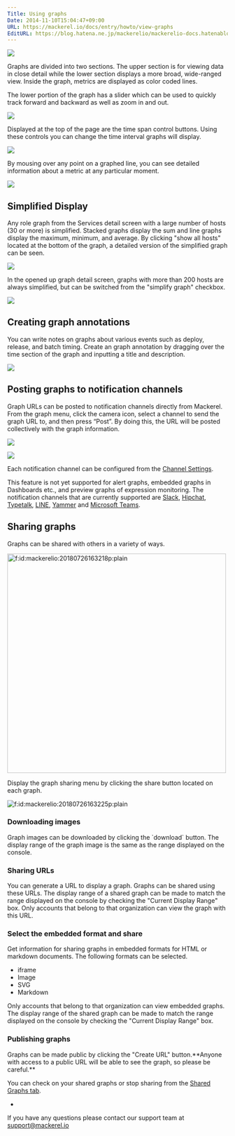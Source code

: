 ```yaml
---
Title: Using graphs
Date: 2014-11-10T15:04:47+09:00
URL: https://mackerel.io/docs/entry/howto/view-graphs
EditURL: https://blog.hatena.ne.jp/mackerelio/mackerelio-docs.hatenablog.mackerel.io/atom/entry/8454420450073111319
---
```


![](https://cdn-ak.f.st-hatena.com/images/fotolife/m/mackerelio/20150805/20150805181446.png)

Graphs are divided into two sections. The upper section is for viewing data in close detail while the lower section displays a more broad, wide-ranged view. Inside the graph, metrics are displayed as color coded lines.

The lower portion of the graph has a slider which can be used to quickly track forward and backward as well as zoom in and out.

![](https://cdn-ak.f.st-hatena.com/images/fotolife/m/mackerelio/20150805/20150805182732.gif)

Displayed at the top of the page are the time span control buttons. Using these controls you can change the time interval graphs will display.

![](https://cdn-ak.f.st-hatena.com/images/fotolife/m/mackerelio/20150805/20150805181425.png)

By mousing over any point on a graphed line, you can see detailed information about a metric at any particular moment. 

![](https://cdn-ak.f.st-hatena.com/images/fotolife/m/mackerelio/20150805/20150805181428.png)

<h2 id="simplify">Simplified Display</h2>

Any role graph from the Services detail screen with a large number of hosts (30 or more) is simplified. Stacked graphs display the sum and line graphs display the maximum, minimum, and average. By clicking "show all hosts" located at the bottom of the graph, a detailed version of the simplified graph can be seen. 

![](https://cdn-ak.f.st-hatena.com/images/fotolife/m/mackerelio/20160304/20160304142120.png)

In the opened up graph detail screen, graphs with more than 200 hosts are always simplified, but can be switched from the "simplify graph" checkbox.

![](https://cdn-ak.f.st-hatena.com/images/fotolife/m/mackerelio/20160304/20160304142123.png)

<h2 id="graph-annotations">Creating graph annotations</h2>

You can write notes on graphs about various events such as deploy, release, and batch timing. Create an graph annotation by dragging over the time section of the graph and inputting a title and description.

![](https://cdn-ak.f.st-hatena.com/images/fotolife/a/andyyk/20170125/20170125184543.png)

<h2 id="post-to-channel">Posting graphs to notification channels</h2>

Graph URLs can be posted to notification channels directly from Mackerel. From the graph menu, click the camera icon, select a channel to send the graph URL to, and then press “Post”. By doing this, the URL will be posted collectively with the graph information.

![](https://cdn-ak.f.st-hatena.com/images/fotolife/a/andyyk/20161017/20161017170855.png)


![](https://cdn-ak.f.st-hatena.com/images/fotolife/a/andyyk/20161017/20161017170856.png)

Each notification channel can be configured from the [Channel Settings](https://mackerel.io/my/channels?new).

This feature is not yet supported for alert graphs, embedded graphs in Dashboards etc., and preview graphs of expression monitoring. The notification channels that are currently supported are [Slack](https://mackerel.io/docs/entry/howto/alerts/slack), [Hipchat](https://mackerel.io/docs/entry/howto/alerts/hipchat), [Typetalk](https://mackerel.io/docs/entry/howto/alerts/typetalk), [LINE](https://mackerel.io/docs/entry/howto/alerts/line), [Yammer](https://mackerel.io/docs/entry/howto/alerts/yammer) and [Microsoft Teams](https://mackerel.io/docs/entry/howto/alerts/microsoft-teams).

<h2 id="graph-share">Sharing graphs</h2>

Graphs can be shared with others in a variety of ways.

<p><span itemscope itemtype="http://schema.org/Photograph"><img src="https://cdn-ak.f.st-hatena.com/images/fotolife/m/mackerelio/20180726/20180726163218.png" alt="f:id:mackerelio:20180726163218p:plain" title="f:id:mackerelio:20180726163218p:plain" class="hatena-fotolife" itemprop="image" width="500"></span></p>

Display the graph sharing menu by clicking the share button located on each graph.

<p><span itemscope itemtype="http://schema.org/Photograph"><img src="https://cdn-ak.f.st-hatena.com/images/fotolife/m/mackerelio/20180726/20180726163225.png" alt="f:id:mackerelio:20180726163225p:plain" title="f:id:mackerelio:20180726163225p:plain" class="hatena-fotolife" itemprop="image"></span></p>

<h3 id="download-image">Downloading images</h2>
Graph images can be downloaded by clicking the `download` button. The display range of the graph image is the same as the range displayed on the console.

<h3 id="share-url">Sharing URLs</h2>
You can generate a URL to display a graph. Graphs can be shared using these URLs. The display range of a shared graph can be made to match the range displayed on the console by checking the "Current Display Range" box. Only accounts that belong to that organization can view the graph with this URL.

<h3 id="embed-graph">Select the embedded format and share</h2>
Get information for sharing graphs in embedded formats for HTML or markdown documents. The following formats can be selected.

- iframe
- Image
- SVG
- Markdown

Only accounts that belong to that organization can view embedded graphs. The display range of the shared graph can be made to match the range displayed on the console by checking the "Current Display Range" box.

<h3 id="publish-graph">Publishing graphs</h2>
Graphs can be made public by clicking the "Create URL" button.**Anyone with access to a public URL will be able to see the graph, so please be careful.**

You can check on your shared graphs or stop sharing from the [Shared Graphs tab](https://mackerel.io/my?tab=sharedGraphs).

-

If you have any questions please contact our support team at support@mackerel.io

<!-- share: https://cdn-ak.f.st-hatena.com/images/fotolife/m/mackerelio/20150805/20150805181426.png-->
<!-- fullscreen: https://cdn-ak.f.st-hatena.com/images/fotolife/m/mackerelio/20150805/20150805181427.png-->
<!-- arrange: https://cdn-ak.f.st-hatena.com/images/fotolife/m/mackerelio/20150805/20150805181424.png-->
